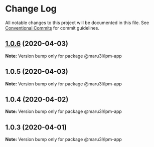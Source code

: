 # Change Log

All notable changes to this project will be documented in this file.
See [Conventional Commits](https://conventionalcommits.org) for commit guidelines.

## [1.0.6](https://github.com/maru3l/learn-publish-monorepo/compare/@maru3l/lpm-app@1.0.5...@maru3l/lpm-app@1.0.6) (2020-04-03)

**Note:** Version bump only for package @maru3l/lpm-app





## 1.0.5 (2020-04-03)

**Note:** Version bump only for package @maru3l/lpm-app





## 1.0.4 (2020-04-02)

**Note:** Version bump only for package @maru3l/lpm-app





## 1.0.3 (2020-04-01)

**Note:** Version bump only for package @maru3l/lpm-app
